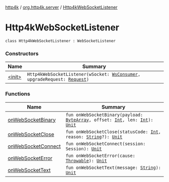 [http4k](../../index.md) / [org.http4k.server](../index.md) / [Http4kWebSocketListener](./index.md)

# Http4kWebSocketListener

`class Http4kWebSocketListener : WebSocketListener`

### Constructors

| Name | Summary |
|---|---|
| [&lt;init&gt;](-init-.md) | `Http4kWebSocketListener(wSocket: `[`WsConsumer`](../../org.http4k.websocket/-ws-consumer.md)`, upgradeRequest: `[`Request`](../../org.http4k.core/-request/index.md)`)` |

### Functions

| Name | Summary |
|---|---|
| [onWebSocketBinary](on-web-socket-binary.md) | `fun onWebSocketBinary(payload: `[`ByteArray`](https://kotlinlang.org/api/latest/jvm/stdlib/kotlin/-byte-array/index.html)`, offset: `[`Int`](https://kotlinlang.org/api/latest/jvm/stdlib/kotlin/-int/index.html)`, len: `[`Int`](https://kotlinlang.org/api/latest/jvm/stdlib/kotlin/-int/index.html)`): `[`Unit`](https://kotlinlang.org/api/latest/jvm/stdlib/kotlin/-unit/index.html) |
| [onWebSocketClose](on-web-socket-close.md) | `fun onWebSocketClose(statusCode: `[`Int`](https://kotlinlang.org/api/latest/jvm/stdlib/kotlin/-int/index.html)`, reason: `[`String`](https://kotlinlang.org/api/latest/jvm/stdlib/kotlin/-string/index.html)`?): `[`Unit`](https://kotlinlang.org/api/latest/jvm/stdlib/kotlin/-unit/index.html) |
| [onWebSocketConnect](on-web-socket-connect.md) | `fun onWebSocketConnect(session: Session): `[`Unit`](https://kotlinlang.org/api/latest/jvm/stdlib/kotlin/-unit/index.html) |
| [onWebSocketError](on-web-socket-error.md) | `fun onWebSocketError(cause: `[`Throwable`](https://kotlinlang.org/api/latest/jvm/stdlib/kotlin/-throwable/index.html)`): `[`Unit`](https://kotlinlang.org/api/latest/jvm/stdlib/kotlin/-unit/index.html) |
| [onWebSocketText](on-web-socket-text.md) | `fun onWebSocketText(message: `[`String`](https://kotlinlang.org/api/latest/jvm/stdlib/kotlin/-string/index.html)`): `[`Unit`](https://kotlinlang.org/api/latest/jvm/stdlib/kotlin/-unit/index.html) |
